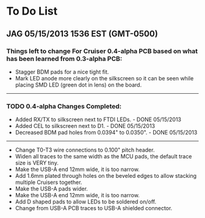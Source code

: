 # To Do List

## JAG 05/15/2013 1536 EST (GMT-0500)

### Things left to change For Cruiser 0.4-alpha PCB based on what has been learned from 0.3-alpha PCB:

* Stagger BDM pads for a nice tight fit.
* Mark LED anode more clearly on the silkscreen so it can be seen while placing SMD LED (green dot in lens) on the board.


----------
### TODO 0.4-alpha Changes Completed:

* Added RX/TX to silkscreen next to FTDI LEDs. - DONE 05/15/2013
* Added CEL to silkscreen next to D1. - DONE 05/15/2013
* Decreased BDM pad holes from 0.0394" to 0.0350". - DONE 05/15/2013

----------


* Change T0-T3 wire connections to 0.100" pitch header.
* Widen all traces to the same width as the MCU pads, the default trace size is VERY tiny.
* Make the USB-A end 12mm wide, it is too narrow.
* Add 1.6mm plated through holes on the beveled edges to allow stacking multiple Cruisers together.
* Make the USB-A pads wider.
* Make the USB-A end 12mm wide, it is too narrow.
* Add D shaped pads to allow LEDs to be soldered on/off.
* Change from USB-A PCB traces to USB-A shielded connector.


